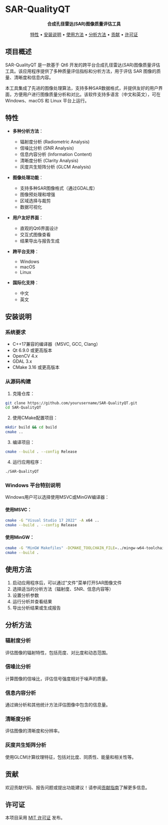 # SAR-QualityQT

<div align="center">
    <p>
        <b>合成孔径雷达(SAR)图像质量评估工具</b>
    </p>
    <p>
        <a href="#特性">特性</a> •
        <a href="#安装说明">安装说明</a> •
        <a href="#使用方法">使用方法</a> •
        <a href="#分析方法">分析方法</a> •
        <a href="#贡献">贡献</a> •
        <a href="#许可证">许可证</a>
    </p>
</div>

## 项目概述

SAR-QualityQT 是一款基于 Qt6 开发的跨平台合成孔径雷达(SAR)图像质量评估工具。该应用程序提供了多种质量评估指标和分析方法，用于评估 SAR 图像的质量、清晰度和信息内容。

本工具集成了先进的图像处理算法，支持多种SAR数据格式，并提供友好的用户界面，方便用户进行图像质量分析和对比。该软件支持多语言（中文和英文），可在 Windows、macOS 和 Linux 平台上运行。

## 特性

- **多种分析方法**：
  - 辐射度分析 (Radiometric Analysis)
  - 信噪比分析 (SNR Analysis)
  - 信息内容分析 (Information Content)
  - 清晰度分析 (Clarity Analysis)
  - 灰度共生矩阵分析 (GLCM Analysis)

- **图像处理功能**：
  - 支持多种SAR图像格式（通过GDAL库）
  - 图像预处理和增强
  - 区域选择与裁剪
  - 数据可视化

- **用户友好界面**：
  - 直观的Qt6界面设计
  - 交互式图像查看
  - 结果导出与报告生成

- **跨平台支持**：
  - Windows
  - macOS
  - Linux

- **国际化支持**：
  - 中文
  - 英文

## 安装说明

### 系统要求

- C++17兼容的编译器（MSVC, GCC, Clang）
- Qt 6.9.0 或更高版本
- OpenCV 4.x
- GDAL 3.x
- CMake 3.16 或更高版本

### 从源码构建

1. 克隆仓库：

```bash
git clone https://github.com/yourusername/SAR-QualityQT.git
cd SAR-QualityQT
```

2. 使用CMake配置项目：

```bash
mkdir build && cd build
cmake ..
```

3. 编译项目：

```bash
cmake --build . --config Release
```

4. 运行应用程序：

```bash
./SAR-QualityQT
```

### Windows 平台特别说明

Windows用户可以选择使用MSVC或MinGW编译器：

#### 使用MSVC：

```bash
cmake -G "Visual Studio 17 2022" -A x64 ..
cmake --build . --config Release
```

#### 使用MinGW：

```bash
cmake -G "MinGW Makefiles" -DCMAKE_TOOLCHAIN_FILE=../mingw-w64-toolchain.cmake ..
cmake --build .
```

## 使用方法

1. 启动应用程序后，可以通过"文件"菜单打开SAR图像文件
2. 选择适当的分析方法（辐射度、SNR、信息内容等）
3. 设置分析参数
4. 运行分析并查看结果
5. 导出分析结果或生成报告

## 分析方法

### 辐射度分析
评估图像的辐射特性，包括亮度、对比度和动态范围。

### 信噪比分析
计算图像的信噪比，评估信号强度相对于噪声的质量。

### 信息内容分析
通过熵分析和其他统计方法评估图像中包含的信息量。

### 清晰度分析
评估图像的清晰度和分辨率。

### 灰度共生矩阵分析
使用GLCM计算纹理特征，包括对比度、同质性、能量和相关性等。

## 贡献

欢迎贡献代码、报告问题或提出功能建议！请参阅[贡献指南](docs/CONTRIBUTING.md)了解更多信息。

## 许可证

本项目采用 [MIT 许可证](LICENSE) 发布。 